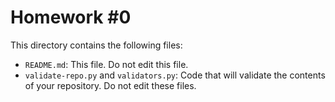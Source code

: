 # Homework #0

This directory contains the following files:

- `README.md`: This file. Do not edit this file.
- `validate-repo.py` and `validators.py`: Code that
  will validate the contents of your repository.
  Do not edit these files.
